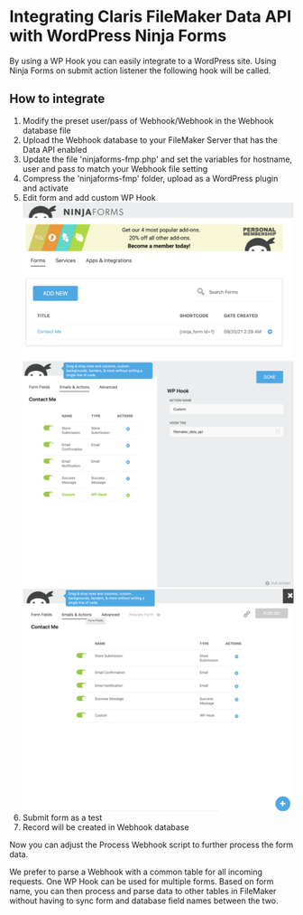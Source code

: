 # Integrating Claris FileMaker Data API with WordPress Ninja Forms

By using a WP Hook you can easily integrate to a WordPress site.
Using Ninja Forms on submit action listener the following hook will be called.

## How to integrate
1. Modify the preset user/pass of Webhook/Webhook in the Webhook database file
2. Upload the Webhook database to your FileMaker Server that has the Data API enabled
3. Update the file 'ninjaforms-fmp.php' and set the variables for hostname, user and pass to match your Webhook file setting
4. Compress the 'ninjaforms-fmp' folder, upload as a WordPress plugin and activate
5. Edit form and add custom WP Hook
![Form List](/images/1-forms.png)
![Add Action](/images/2-add_wp_hook.png)
![Done](/images/3-complete.png)
7. Submit form as a test
8. Record will be created in Webhook database

Now you can adjust the Process Webhook script to further process the form data.

We prefer to parse a Webhook with a common table for all incoming requests. One WP Hook can be used for multiple forms. Based on form name, you can then process and parse data to other tables in FileMaker without having to sync form and database field names between the two.
